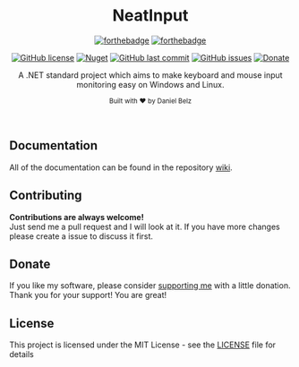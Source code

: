 <h1 align="center">NeatInput</h1>
<div align="center">

[![forthebadge](https://forthebadge.com/images/badges/made-with-c-sharp.svg)](https://forthebadge.com)
[![forthebadge](https://forthebadge.com/images/badges/built-with-grammas-recipe.svg)](https://forthebadge.com)

[![GitHub license](https://img.shields.io/github/license/LegendaryB/NeatInput.svg?longCache=true&style=flat-square)](https://github.com/LegendaryB/NeatInput/blob/master/LICENSE.md)
[![Nuget](https://img.shields.io/nuget/v/NeatInput.Windows.svg?style=flat-square)](https://www.nuget.org/packages/NeatInput.Windows/)
[![GitHub last commit](https://img.shields.io/github/last-commit/LegendaryB/NeatInput.svg?longCache=true&style=flat-square)](https://github.com/LegendaryB/NeatInput)
[![GitHub issues](https://img.shields.io/github/issues/LegendaryB/NeatInput.svg?longCache=true&style=flat-square)](https://github.com/LegendaryB/NeatInput/issues)
[![Donate](https://img.shields.io/badge/Donate-PayPal-blue.svg)](https://paypal.me/alphadaniel)

A .NET standard project which aims to make keyboard and mouse input monitoring easy on Windows and Linux.

<sub>Built with ❤︎ by Daniel Belz</sub>
</div><br>

## Documentation
All of the documentation can be found in the repository [wiki](https://github.com/LegendaryB/NeatInput/wiki).

## Contributing

__Contributions are always welcome!__  
Just send me a pull request and I will look at it. If you have more changes please create a issue to discuss it first.

## Donate
If you like my software, please consider [supporting me](https://paypal.me/alphadaniel) with a little donation. Thank you for your support! You are great!

## License

This project is licensed under the MIT License - see the [LICENSE](LICENSE) file for details
